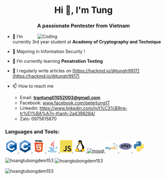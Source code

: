 <h1 align="center">Hi 👋, I'm Tung</h1>
<h3 align="center">A passionate Pentester from Vietnam</h3>

<img align="right" alt="Coding" width="400" src="https://miro.medium.com/v2/resize:fit:1360/1*zVnWJtyGOX_kUIDm6ccCfQ.gif">


- 🔭 I’m currently 3rd year student at **Academy of Cryptography and Technique**
- 👣  Majoring in Information Security !
- 🌱 I’m currently learning **Penatration Testing**

- 📝 I regularly write articles on [https://hackmd.io/@tungtr9917](https://hackmd.io/@tungtr9917)

- 📫 How to reach me
   - Email: **trantung01052003@gmail.com**
   - Facebook: www.facebook.com/petertung17
   - Linkedin: https://www.linkedin.com/in/t%C3%B9ng-tr%E1%BA%A7n-thanh-2a4398284/
   - Zalo: 0975615870
<p align="left">
</p>

<h3 align="left">Languages and Tools:</h3>
<p align="left"> <a href="https://www.cprogramming.com/" target="_blank" rel="noreferrer"> <img src="https://raw.githubusercontent.com/devicons/devicon/master/icons/c/c-original.svg" alt="c" width="40" height="40"/> </a> <a href="https://www.w3schools.com/cpp/" target="_blank" rel="noreferrer"> <img src="https://raw.githubusercontent.com/devicons/devicon/master/icons/cplusplus/cplusplus-original.svg" alt="cplusplus" width="40" height="40"/> </a> <a href="https://www.w3.org/html/" target="_blank" rel="noreferrer"> <img src="https://raw.githubusercontent.com/devicons/devicon/master/icons/html5/html5-original-wordmark.svg" alt="html5" width="40" height="40"/> </a> <a href="https://www.java.com" target="_blank" rel="noreferrer"> <img src="https://raw.githubusercontent.com/devicons/devicon/master/icons/java/java-original.svg" alt="java" width="40" height="40"/> </a> <a href="https://developer.mozilla.org/en-US/docs/Web/JavaScript" target="_blank" rel="noreferrer"> <img src="https://raw.githubusercontent.com/devicons/devicon/master/icons/javascript/javascript-original.svg" alt="javascript" width="40" height="40"/> </a> <a href="https://www.linux.org/" target="_blank" rel="noreferrer"> <img src="https://raw.githubusercontent.com/devicons/devicon/master/icons/linux/linux-original.svg" alt="linux" width="40" height="40"/> </a> <a href="https://www.microsoft.com/en-us/sql-server" target="_blank" rel="noreferrer"> <img src="https://www.svgrepo.com/show/303229/microsoft-sql-server-logo.svg" alt="mssql" width="40" height="40"/> </a> <a href="https://www.mysql.com/" target="_blank" rel="noreferrer"> <img src="https://raw.githubusercontent.com/devicons/devicon/master/icons/mysql/mysql-original-wordmark.svg" alt="mysql" width="40" height="40"/> </a> <a href="https://www.php.net" target="_blank" rel="noreferrer"> <img src="https://raw.githubusercontent.com/devicons/devicon/master/icons/php/php-original.svg" alt="php" width="40" height="40"/> </a> <a href="https://www.python.org" target="_blank" rel="noreferrer"> <img src="https://raw.githubusercontent.com/devicons/devicon/master/icons/python/python-original.svg" alt="python" width="40" height="40"/> </a> </p>

<p><img align="left" src="https://github-readme-stats.vercel.app/api/top-langs?username=hoangtubongdem153&show_icons=true&locale=en&layout=compact" alt="hoangtubongdem153" /></p>

<p>&nbsp;<img align="center" src="https://github-readme-stats.vercel.app/api?username=hoangtubongdem153&show_icons=true&locale=en" alt="hoangtubongdem153" /></p>

<p><img align="center" src="https://github-readme-streak-stats.herokuapp.com/?user=hoangtubongdem153&" alt="hoangtubongdem153" /></p>

